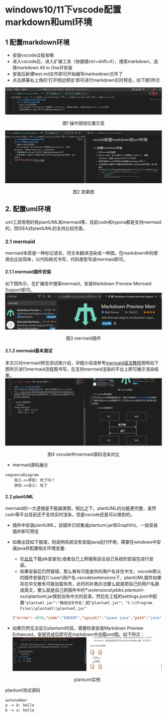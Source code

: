 # windows10/11下vscode配置markdown和uml环境
## 1 配置markdown环境
* 安装vscode过程省略 
* 进入vscode后，进入扩展工具（快捷键ctrl+shift+X），搜索markdown，选择markdown All in One并安装
* 安装后新建test.md文件即可开始编写markwdown文件了
* 点击屏幕右上角的‘打开侧边预览’即可进行markdown实时预览，如下图1所示

![操作按钮位置示意](res/1.jpg)

<p align='center'> 图1 操作按钮位置示意 </p>

![效果图](res/2.jpg)

<p align='center'>图2 效果图</p>

## 2. 配置uml环境
uml工具常用的有plantUML和mermaid等，目前csdn和typora都是支持mermaid的，而IDEA对plantUML的支持比较完善。

### 2.1 mermaid
mermaid本质是一种标记语言，将文本翻译渲染成一种图。在markdown中的使用也比较简单，以代码格式书写，代码类型写成mermaid即可。
#### 2.1.1 mermaid插件安装
如下图所示，在扩展库中搜索mermaid，安装Markdown Preview Mermaid Support即可。
![安装截图](res/3.jpg)

<p align='center'>图3 mermaid插件</p>

#### 2.1.2 mermaid基本测试
本文只对mermaid预览测试做介绍，详细介绍请参考[mermaid语法教程](../uml/mermaid%E8%AF%AD%E6%B3%95%E6%95%99%E7%A8%8B.md)按照如下图所示进行mermaid流程图书写，在支持mermaid渲染的平台上即可展示渲染结果。
![](res/4.jpg)

<p align='center'>图4 vscode中mermaid源码渲染对比</p>

* mermaid源码展示
```mermaid
sequenceDiagram
    张三->>李四: 吃了吗？
    李四->>张三: 吃了
```

#### 2.2 plantUML
mermaid的一大遗憾是不能画类图，相比之下，plantUML的功能更完整，虽然csdn等平台目前还不支持实时渲染，但是vscode还是可以做到的。
* 插件中安装plantUML，该插件已经集成plantuml.jar和GraphViz，一般安装插件即可预览
* 如果出现如下报错，则说明系统没有安装java运行环境，需要在windows中安装java并配置相关环境变量:
  * 在[此处](https://download.oracle.com/java/18/latest/jdk-18_windows-x64_bin.exe)下载jdk安装包;或者自己上网搜索适合自己系统的安装包进行安装。
  * 如果安装后仍然报错，那么极有可能是你的用户名存在中文，vscode默认的插件安装在C:\user\用户名\.vscode\extensions下，plantUML插件如果存在中文极有可能加载失败，此时的补救办法要么就是把自己的用户名换成英文，要么就是自己把插件中的*\extensions\jebbs.plantuml-xxx\plantuml.jar换到没有中文的目录，然后在工程的settings.json中配置`"plantuml.jar":"路径加文件名"`,如`"plantuml.jar": "C:\\Program Files\\plantuml\\plantuml.jar"`
  
  ``` json
  {"errno":-4058,"code":"ENOENT","syscall":"spawn java","path":"java","spawnargs":["-Djava.awt.headless=true","-Dfile.encoding=UTF-8","-Dplantuml.include.path=D:\\我的技术文档\\工具环境教程\\vscode;C:\\Users\\刘英杰\\.mume","-jar","c:\\Users\\刘英杰\\.vscode\\extensions\\shd101wyy.markdown-preview-enhanced-0.6.3\\node_modules\\@shd101wyy\\mume\\dependencies\\plantuml\\plantuml.jar","-pipe","-tsvg","-charset","UTF-8"]}
  ```
* 如果仍然无法显示plantuml内容，需要检查安装Markdown Preview Enhanced，安装完成后即可在markdown中加载uml图。如下所示：
  ![plantuml实例](res/5.jpg)

  <p align='center'>plantuml实例</p>

plantuml测试源码
```plantuml
autonumber
a -> b: hello
b -> a: hello
```